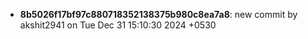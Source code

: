 - **8b5026f17bf97c880718352138375b980c8ea7a8**: new commit by akshit2941 on Tue Dec 31 15:10:30 2024 +0530